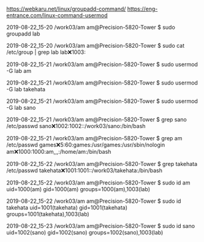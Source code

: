 https://webkaru.net/linux/groupadd-command/
https://eng-entrance.com/linux-command-usermod

2019-08-22_15-20 
/work03/am
am@Precision-5820-Tower
$ sudo groupadd lab

2019-08-22_15-20 
/work03/am
am@Precision-5820-Tower
$ sudo cat /etc/group | grep lab
lab:x:1003:

2019-08-22_15-21 
/work03/am
am@Precision-5820-Tower
$ sudo usermod -G lab am

2019-08-22_15-21 
/work03/am
am@Precision-5820-Tower
$ sudo usermod -G lab takehata

2019-08-22_15-21 
/work03/am
am@Precision-5820-Tower
$ sudo usermod -G lab sano

2019-08-22_15-21 
/work03/am
am@Precision-5820-Tower
$ grep sano /etc/passwd
sano:x:1002:1002::/work03/sano:/bin/bash

2019-08-22_15-21 
/work03/am
am@Precision-5820-Tower
$ grep am /etc/passwd
games:x:5:60:games:/usr/games:/usr/sbin/nologin
am:x:1000:1000:am,,,:/home/am:/bin/bash

2019-08-22_15-22 
/work03/am
am@Precision-5820-Tower
$ grep takehata /etc/passwd
takehata:x:1001:1001::/work03/takehata:/bin/bash

2019-08-22_15-22 
/work03/am
am@Precision-5820-Tower
$ sudo id am
uid=1000(am) gid=1000(am) groups=1000(am),1003(lab)

2019-08-22_15-22 
/work03/am
am@Precision-5820-Tower
$ sudo id takehata
uid=1001(takehata) gid=1001(takehata) groups=1001(takehata),1003(lab)

2019-08-22_15-23 
/work03/am
am@Precision-5820-Tower
$ sudo id sano
uid=1002(sano) gid=1002(sano) groups=1002(sano),1003(lab)